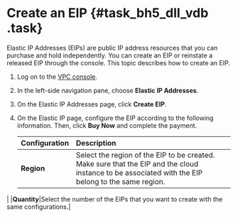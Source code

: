 # Create an EIP {#task_bh5_dll_vdb .task}

Elastic IP Addresses \(EIPs\) are public IP address resources that you can purchase and hold independently. You can create an EIP or reinstate a released EIP through the console. This topic describes how to create an EIP.

1.  Log on to the [VPC console](https://partners-intl.console.aliyun.com/#/vpc).
2.  In the left-side navigation pane, choose **Elastic IP Addresses**.
3.  On the Elastic IP Addresses page, click **Create EIP**.
4.  On the Elastic IP page, configure the EIP according to the following information. Then, click **Buy Now** and complete the payment. 

    |Configuration|Description|
    |:------------|:----------|
    |**Region**|Select the region of the EIP to be created. Make sure that the EIP and the cloud instance to be associated with the EIP belong to the same region.

 |
    |**Quantity**|Select the number of the EIPs that you want to create with the same configurations.|


